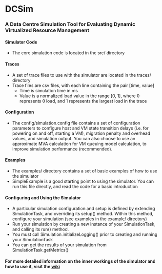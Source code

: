 DCSim
=====
### A Data Centre Simulation Tool for Evaluating Dynamic Virtualized Resource Management


#### Simulator Code
- The core simulation code is located in the src/ directory

#### Traces
- A set of trace files to use with the simulator are located in the traces/ directory
- Trace files are csv files, with each line containing the pair [time, value]
  - Time is simulation time in ms
  - Value is a normalized load value in the range [0, 1], where 0 represents 0 load, and 1 represents the largest load in the trace

#### Configuration
- The config/simulation.config file contains a set of configuration parameters to configure host and VM state transition delays (i.e. for powering on and off, starting a VM), migration penalty and overhead values, and simulation output. You can also choose to use an approximate MVA calculation for VM queuing model calculation, to improve simulation performance (recommended).

#### Examples
- The examples/ directory contains a set of basic examples of how to use the simulator
- SimpleExample is a good starting point to using the simulator. You can run this file directly, and read the code for a basic introduction

#### Configuring and Using the Simulator
- A particular simulation configuration and setup is defined by extending SimulationTask, and overriding its setup() method. Within this method, configure your simulation (see examples in the example/ directory)
- Run your simulation by creating a new instance of your SimulationTask, and calling its run() method.
- You must call Simulation.initializeLogging() prior to creating and running your SimulationTask
- You can get the results of your simulation from SimulationTask.getMetrics()


#### For more detailed information on the inner workings of the simulator and how to use it, visit the [wiki](http://github.com/digs-uwo/dcsim/wiki)

